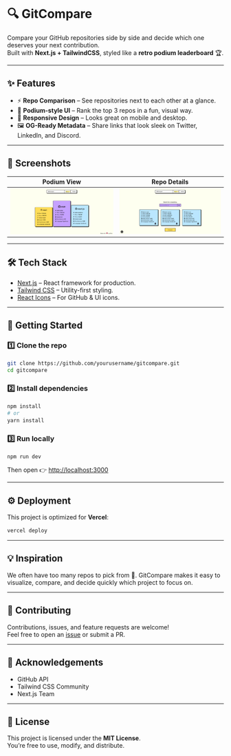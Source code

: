# 🔍 GitCompare

Compare your GitHub repositories side by side and decide which one deserves your next contribution.  
Built with **Next.js + TailwindCSS**, styled like a **retro podium leaderboard** 🏆.

---

## ✨ Features

- ⚡ **Repo Comparison** – See repositories next to each other at a glance.  
- 🎨 **Podium-style UI** – Rank the top 3 repos in a fun, visual way.  
- 📱 **Responsive Design** – Looks great on mobile and desktop.  
- 🖼️ **OG-Ready Metadata** – Share links that look sleek on Twitter, LinkedIn, and Discord.  

---

## 📸 Screenshots

| Podium View | Repo Details |
|-------------|--------------|
| ![Podium Screenshot](./public/imgs/podiumview.png) | ![Details Screenshot](./public/imgs/repos.png) |

---

## 🛠️ Tech Stack

- [Next.js](https://nextjs.org/) – React framework for production.  
- [Tailwind CSS](https://tailwindcss.com/) – Utility-first styling.  
- [React Icons](https://react-icons.github.io/react-icons/) – For GitHub & UI icons.  

---

## 🚀 Getting Started

### 1️⃣ Clone the repo

```bash
git clone https://github.com/yourusername/gitcompare.git
cd gitcompare
```

### 2️⃣ Install dependencies

```bash
npm install
# or
yarn install
```

### 3️⃣ Run locally

```bash
npm run dev
```

Then open 👉 [http://localhost:3000](http://localhost:3000)

---

## ⚙️ Deployment

This project is optimized for **Vercel**:

```bash
vercel deploy
```

---


## 💡 Inspiration

We often have too many repos to pick from 🤯. GitCompare makes it easy to visualize, compare, and decide quickly which project to focus on.  

---

## 🤝 Contributing

Contributions, issues, and feature requests are welcome!  
Feel free to open an [issue](https://github.com/yourusername/gitcompare/issues) or submit a PR.  

---

## 🏅 Acknowledgements

- GitHub API  
- Tailwind CSS Community  
- Next.js Team  

---

## 📜 License

This project is licensed under the **MIT License**.  
You’re free to use, modify, and distribute.  
